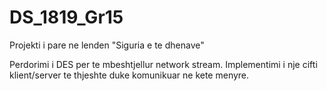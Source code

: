 # DS_1819_Gr15
Projekti i pare ne lenden "Siguria e te dhenave"

Perdorimi i DES per te mbeshtjellur network stream.
Implementimi i nje cifti klient/server te thjeshte duke komunikuar ne kete menyre.
